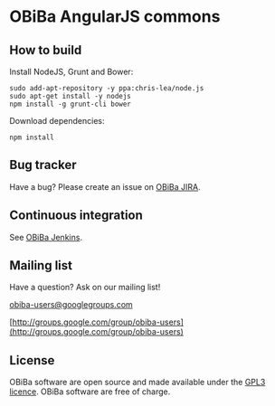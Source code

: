 # OBiBa AngularJS commons

## How to build

Install NodeJS, Grunt and Bower:

```
sudo add-apt-repository -y ppa:chris-lea/node.js
sudo apt-get install -y nodejs
npm install -g grunt-cli bower
```

Download dependencies:

```
npm install
```

## Bug tracker

Have a bug? Please create an issue on [OBiBa JIRA](http://jira.obiba.org/jira/browse/NGOBIBA).


## Continuous integration

See [OBiBa Jenkins](http://ci.obiba.org/view/ng-obiba).


## Mailing list

Have a question? Ask on our mailing list!

obiba-users@googlegroups.com

[http://groups.google.com/group/obiba-users](http://groups.google.com/group/obiba-users)


## License

OBiBa software are open source and made available under the [GPL3 licence](http://www.obiba.org/node/62).
OBiBa software are free of charge.